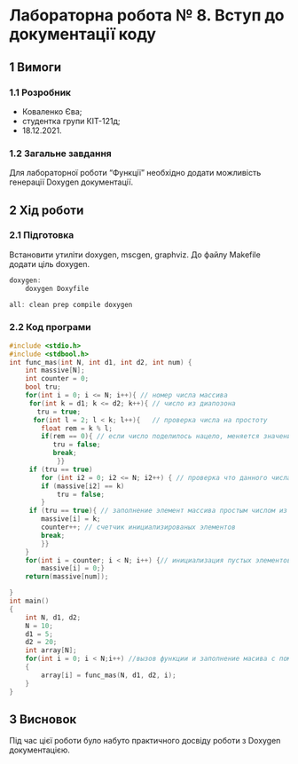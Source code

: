 # Лабораторна робота № 8. Вступ до документації коду

## 1 Вимоги

### 1.1 Розробник

* Коваленко Єва;
* студентка групи КІТ-121д;
* 18.12.2021.

### 1.2 Загальне завдання
Для лабораторної роботи “Функції” необхідно додати можливість генерації Doxygen
документації.
## 2 Хід роботи
### 2.1 Підготовка
Встановити утиліти doxygen, mscgen, graphviz. До файлу Makefile додати ціль doxygen.
```c
doxygen: 
	doxygen Doxyfile

all: clean prep compile doxygen

```
### 2.2 Код програми
```c
#include <stdio.h>
#include <stdbool.h>
int func_mas(int N, int d1, int d2, int num) {
	int massive[N];
	int counter = 0;	
	bool tru;
	for(int i = 0; i <= N; i++){ // номер числа массива	 
	 for(int k = d1; k <= d2; k++){ // число из диапозона
	   tru = true;
	  for(int l = 2; l < k; l++){   // проверка числа на простоту 
		float rem = k % l; 
		if(rem == 0){ // если число поделилось нацело, меняется значение для проверки и выходит из цикла
		   tru = false;
		   break;
			}}
	 if (tru == true)
	 	for (int i2 = 0; i2 <= N; i2++) { // проверка что данного числа еще не было в массиве 
	 	if (massive[i2] == k) 
	 		tru = false;
	 	}
	 if (tru == true){ // заполнение элемент массива простым числом из диапозона
	 	massive[i] = k;
		counter++; // счетчик инициализированых элементов
		break;
		}}
	}
	for(int i = counter; i < N; i++) {// инициализация пустых элементов массива нулями по счетчику заполненных элем.
		massive[i] = 0;}
	return(massive[num]);

}
int main() 
{	
	int N, d1, d2;
	N = 10;
	d1 = 5;
	d2 = 20;
	int array[N];
	for(int i = 0; i < N;i++) //вызов функции и заполнение масива с помощью нее
	{
		array[i] = func_mas(N, d1, d2, i);
	}
}
```
## 3 Висновок
Під час цієї роботи було набуто практичного досвіду роботи з Doxygen документацією.

